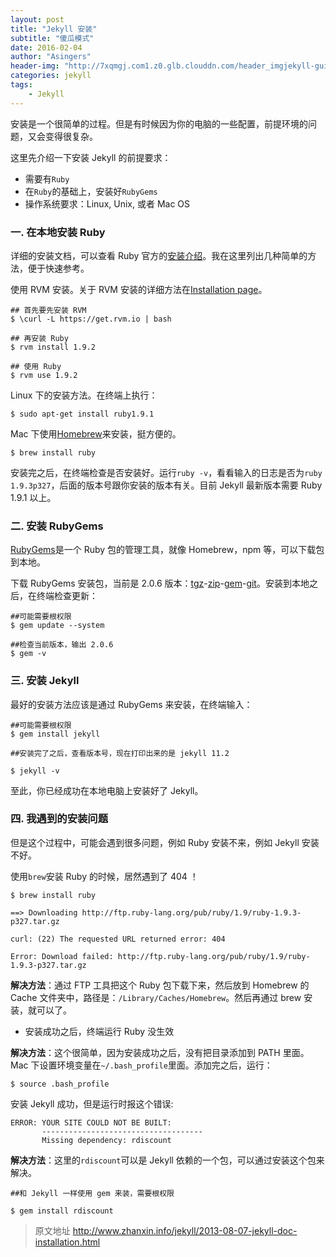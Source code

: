 ```yaml
---
layout: post
title: "Jekyll 安装"
subtitle: "傻瓜模式"
date: 2016-02-04 
author: "Asingers"
header-img: "http://7xqmgj.com1.z0.glb.clouddn.com/header_imgjekyll-guide.jpg"
categories: jekyll
tags:
    - Jekyll
---
```



安装是一个很简单的过程。但是有时候因为你的电脑的一些配置，前提环境的问题，又会变得很复杂。

这里先介绍一下安装 Jekyll 的前提要求：

- 需要有`Ruby`
- 在`Ruby`的基础上，安装好`RubyGems`
- 操作系统要求：Linux, Unix, 或者 Mac OS


### 一. 在本地安装 Ruby

详细的安装文档，可以查看 Ruby 官方的[安装介绍](http://www.ruby-lang.org/en/downloads/)。我在这里列出几种简单的方法，便于快速参考。

使用 RVM 安装。关于 RVM 安装的详细方法在[Installation page](https://rvm.io/rvm/install)。
 
	## 首先要先安装 RVM
	$ \curl -L https://get.rvm.io | bash
 
	## 再安装 Ruby   	
	$ rvm install 1.9.2
    
	## 使用 Ruby
	$ rvm use 1.9.2
	
Linux 下的安装方法。在终端上执行：

	$ sudo apt-get install ruby1.9.1

Mac 下使用[Homebrew](http://brew.sh/)来安装，挺方便的。

	$ brew install ruby


安装完之后，在终端检查是否安装好。运行`ruby -v`，看看输入的日志是否为`ruby 1.9.3p327`，后面的版本号跟你安装的版本有关。目前 Jekyll 最新版本需要 Ruby 1.9.1 以上。

### 二. 安装 RubyGems

[RubyGems](http://rubygems.org/pages/download)是一个 Ruby 包的管理工具，就像 Homebrew，npm 等，可以下载包到本地。

下载 RubyGems 安装包，当前是 2.0.6 版本：[tgz](http://production.cf.rubygems.org/rubygems/rubygems-2.0.6.tgz)-[zip](http://production.cf.rubygems.org/rubygems/rubygems-2.0.6.zip)-[gem](http://production.cf.rubygems.org/rubygems/rubygems-update-2.0.6.gem)-[git](http://github.com/rubygems/rubygems)。安装到本地之后，在终端检查更新：

    ##可能需要根权限
    $ gem update --system
    
    ##检查当前版本，输出 2.0.6
    $ gem -v


### 三. 安装 Jekyll

最好的安装方法应该是通过 RubyGems 来安装，在终端输入：

    ##可能需要根权限    
    $ gem install jekyll
    
    ##安装完了之后，查看版本号，现在打印出来的是 jekyll 11.2
    
    $ jekyll -v


至此，你已经成功在本地电脑上安装好了 Jekyll。

### 四. 我遇到的安装问题

但是这个过程中，可能会遇到很多问题，例如 Ruby 安装不来，例如 Jekyll 安装不好。

使用`brew`安装 Ruby 的时候，居然遇到了 404 ！

	$ brew install ruby
    	
	==> Downloading http://ftp.ruby-lang.org/pub/ruby/1.9/ruby-1.9.3-p327.tar.gz
    
	curl: (22) The requested URL returned error: 404
    	
	Error: Download failed: http://ftp.ruby-lang.org/pub/ruby/1.9/ruby-1.9.3-p327.tar.gz


**解决方法**：通过 FTP 工具把这个 Ruby 包下载下来，然后放到 Homebrew 的 Cache 文件夹中，路径是：`/Library/Caches/Homebrew`。然后再通过 brew 安装，就可以了。

- 安装成功之后，终端运行 Ruby 没生效


**解决方法**：这个很简单，因为安装成功之后，没有把目录添加到 PATH 里面。Mac 下设置环境变量在`~/.bash_profile`里面。添加完之后，运行：

    $ source .bash_profile


安装 Jekyll 成功，但是运行时报这个错误:

	ERROR: YOUR SITE COULD NOT BE BUILT:
           ------------------------------------
           Missing dependency: rdiscount


**解决方法**：这里的`rdiscount`可以是 Jekyll 依赖的一个包，可以通过安装这个包来解决。

    ##和 Jekyll 一样使用 gem 来装，需要根权限
    
    $ gem install rdiscount

> 原文地址 http://www.zhanxin.info/jekyll/2013-08-07-jekyll-doc-installation.html



